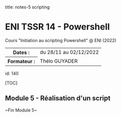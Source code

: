title: notes-5 scripting

# ENI TSSR 14 - Powershell
Cours "Initiation au scripting Powershell" @ ENI (2022)

<table>
<tr><th>Dates     :</th><td>du 28/11 au 02/12/2022</td></tr>
<tr><th>Formateur :</th><td>Thélo GUYADER</td></tr>
</table>

id: 140

[TOC]

## Module 5 - Réalisation d'un script


<p class="fin">~Fin Module 5~</p>

<link rel="stylesheet" type="text/css" href="../ressources/css/bootstrap.min.css">
<link rel="stylesheet" type="text/css" href="../ressources/css/style.css">
<link rel="stylesheet" type="text/css" href="../ressources/css/headings.css">